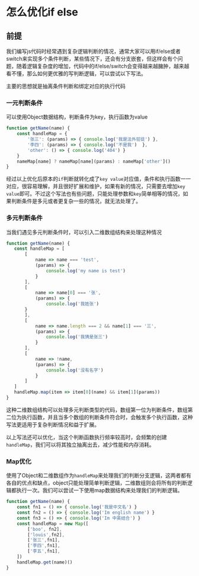 # 怎么优化if else

## 前提

我们编写js代码时经常遇到复杂逻辑判断的情况，通常大家可以用if/else或者switch来实现多个条件判断，某些情况下，还会有分支嵌套，但这样会有个问题，随着逻辑复杂度的增加，代码中的if/else/switch会变得越来越臃肿，越来越看不懂，那么如何更优雅的写判断逻辑，可以尝试以下写法。

主要的思想就是抽离条件判断和绑定对应的执行代码

### 一元判断条件

可以使用Object数据结构，判断条件为key，执行函数为value

```js
function getName(name) {
    const handleMap = {
        '张三': (params) => { console.log('我是法外狂徒') },
        '李四': (params) => { console.log('不是我')  },
        'other': () => { console.log('404') }
    }
    nameMap[name] ? nameMap[name](params) : nameMap['other']()
}
```

经过以上优化后原本的`if`判断就转化成了`key value`对应值，条件和执行函数一一对应，很容易理解，并且很好扩展和维护，如果有新的情况，只需要去增加`key value`即可。不过这个写法也有些问题，只能处理参数和`key`简单相等的情况，如果判断条件是多元或者更复杂一些的情况，就无法处理了。

### 多元判断条件

当我们遇见多元判断条件时，可以引入二维数组结构来处理这种情况

```js
function getName(name) {
   const handleMap = [
       [
           name => name === 'test',
           (params) => {
               console.log('my name is test')
           }
       ],
       [
           name => name[0] === '张',
           (params) => {
               console.log('我姓张')
       }
       ],
       [
           name => name.length === 2 && name[1] === '三',
           (params) => {
               console.log('我猜是张三')
           }
       ],
       [
           name => !name,
           (params) => {
               console.log('没有名字')
           }
       ]
   ]
   handleMap.map(item => item[0](name) && item[1](params))
}
```

这种二维数组结构可以处理多元判断类型的代码，数组第一位为判断条件，数组第二位为执行函数，并且当多个数组的判断条件符合时，会触发多个执行函数，这种写法更适用于复杂判断情况和益于扩展。

以上写法还可以优化，当这个判断函数执行频率较高时，会频繁的创建`handleMap`，我们可以将其独立抽离出去，减少性能和内存消耗。

### Map优化

使用了Object和二维数组作为`handleMap`来处理我们的判断分支逻辑，这两者都有各自的优点和缺点，object只能处理简单判断逻辑，二维数组则会将所有的判断逻辑都执行一次。我们可以尝试一下使用map数据结构来处理我们的判断逻辑。

```js
function getName(name) {
    const fn1 = () => { console.log('我是中文名') }
    const fn2 = () => { console.log('Im english name') }
    const fn3 = () => { console.log('Im 中英结合') }
    const handleMap = new Map([
        ['boo', fn2],
        ['louis',fn2],
        ['张三',fn1],
        ['李四',fn1],
        ['李五',fn1],
    ])
    handleMap.get(name)()
}
```